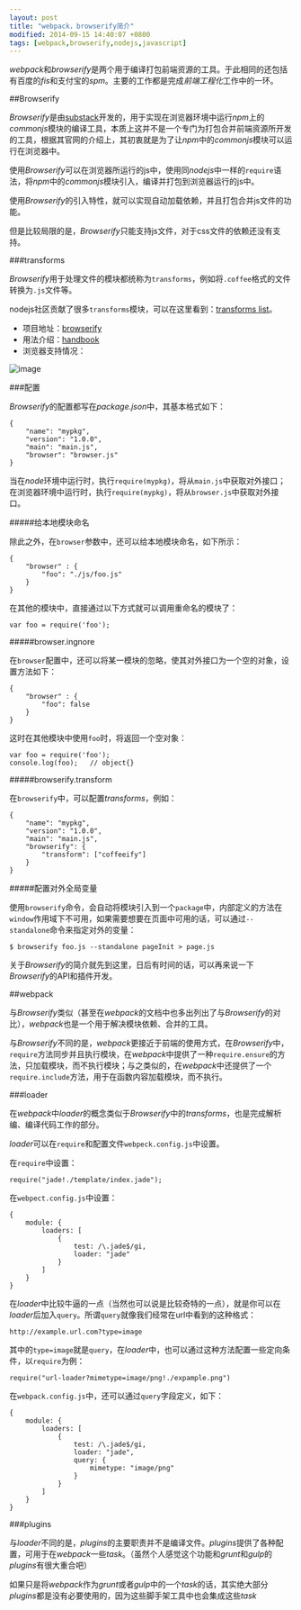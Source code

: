 ```yaml
---
layout: post
title: "webpack，browserify简介"
modified: 2014-09-15 14:40:07 +0800
tags: [webpack,browserify,nodejs,javascript]
---
```



*webpack*和*browserify*是两个用于编译打包前端资源的工具。于此相同的还包括有百度的*fis*和支付宝的*spm*。主要的工作都是完成*前端工程化*工作中的一环。

##Browserify

*Browserify*是由[substack](https://github.com/substack)开发的，用于实现在浏览器环境中运行*npm*上的*commonjs*模块的编译工具，本质上这并不是一个专门为打包合并前端资源所开发的工具，根据其官网的介绍上，其初衷就是为了让*npm*中的*commonjs*模块可以运行在浏览器中。

使用*Browserify*可以在浏览器所运行的js中，使用同*nodejs*中一样的`require`语法，将*npm*中的*commonjs*模块引入，编译并打包到浏览器运行的js中。

使用*Browserify*的引入特性，就可以实现自动加载依赖，并且打包合并js文件的功能。

但是比较局限的是，*Browserify*只能支持js文件，对于css文件的依赖还没有支持。

###transforms

*Browserify*用于处理文件的模块都统称为`transforms`，例如将`.coffee`格式的文件转换为`.js`文件等。

nodejs社区贡献了很多`transforms`模块，可以在这里看到：[transforms list](https://github.com/substack/node-browserify/wiki/list-of-transforms)。

- 项目地址：[browserify](http://browserify.org/)
- 用法介绍：[handbook](https://github.com/substack/browserify-handbook)
- 浏览器支持情况：

![image](http://browserify.org/images/testling_badge.png)

###配置

*Browserify*的配置都写在*package.json*中，其基本格式如下：

	{
		"name": "mypkg",
		"version": "1.0.0",
		"main": "main.js",
		"browser": "browser.js"
	}
	
当在*node*环境中运行时，执行`require(mypkg)`，将从`main.js`中获取对外接口；在浏览器环境中运行时，执行`require(mypkg)`，将从`browser.js`中获取对外接口。

#####给本地模块命名

除此之外，在`browser`参数中，还可以给本地模块命名，如下所示：

	{
		"browser" : {
			"foo": "./js/foo.js"
		}
	}
	
在其他的模块中，直接通过以下方式就可以调用重命名的模块了：

	var foo = require('foo');
	
#####browser.ingnore

在`browser`配置中，还可以将某一模块的忽略，使其对外接口为一个空的对象，设置方法如下：

	{
		"browser" : {
			"foo": false
		}
	}
	
这时在其他模块中使用`foo`时，将返回一个空对象：

	var foo = require('foo');
	console.log(foo);	// object{}
	
#####browserify.transform

在`browserify`中，可以配置*transforms*，例如：

	{
		"name": "mypkg",
		"version": "1.0.0",
		"main": "main.js",
		"browserify": {
			"transform": ["coffeeify"]
		}
	}
	
#####配置对外全局变量

使用`browserify`命令，会自动将模块引入到一个`package`中，内部定义的方法在`window`作用域下不可用，如果需要想要在页面中可用的话，可以通过`--standalone`命令来指定对外的变量：

	$ browserify foo.js --standalone pageInit > page.js


关于*Browserify*的简介就先到这里，日后有时间的话，可以再来说一下*Browserify*的API和插件开发。

##webpack

与*Browserify*类似（甚至在*webpack*的文档中也多出列出了与*Browserify*的对比），*webpack*也是一个用于解决模块依赖、合并的工具。

与*Browserify*不同的是，*webpack*更接近于前端的使用方式，在*Browserify*中，`require`方法同步并且执行模块，在*webpack*中提供了一种`require.ensure`的方法，只加载模块，而不执行模块；与之类似的，在*webpack*中还提供了一个`require.include`方法，用于在函数内容加载模块，而不执行。

###loader

在*webpack*中*loader*的概念类似于*Browserify*中的*transforms*，也是完成解析编、编译代码工作的部分。

*loader*可以在`require`和配置文件`webpeck.config.js`中设置。

在`require`中设置：

	require("jade!./template/index.jade");
	
在`webpect.config.js`中设置：

	{
		module: {
			loaders: [
				{
					test: /\.jade$/gi,
					loader: "jade"
				}
			]
		}
	}
	
在*loader*中比较牛逼的一点（当然也可以说是比较奇特的一点），就是你可以在*loader*后加入`query`。所谓`query`就像我们经常在url中看到的这种格式：

	http://example.url.com?type=image
	
其中的`type=image`就是`query`，在*loader*中，也可以通过这种方法配置一些定向条件，以`require`为例：

	require("url-loader?mimetype=image/png!./expample.png")

在`webpack.config.js`中，还可以通过`query`字段定义，如下：

	{
		module: {
			loaders: [
				{
					test: /\.jade$/gi,
					loader: "jade",
					query: {
						mimetype: "image/png"
					}
				}
			]
		}
	}
	
###plugins

与*loader*不同的是，*plugins*的主要职责并不是编译文件。*plugins*提供了各种配置，可用于在*webpack*一些*task*。（虽然个人感觉这个功能和*grunt*和*gulp*的*plugins*有很大重合吧）

如果只是将*webpack*作为*grunt*或者*gulp*中的一个*task*的话，其实绝大部分*plugins*都是没有必要使用的，因为这些脚手架工具中也会集成这些*task*




	









